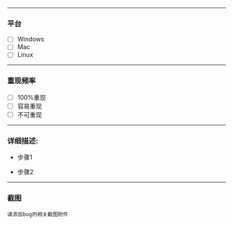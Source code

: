 *************************************************
### 平台
- [ ] Windows
- [ ] Mac
- [ ] Linux

*************************************************
### 重现频率

- [ ] 100%重现
- [ ] 容易重现
- [ ] 不可重现

*************************************************
### 详细描述:
* 步骤1

* 步骤2

*************************************************
### 截图
```
请添加bug的相关截图附件
```
